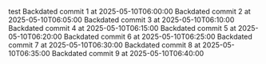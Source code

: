 test
Backdated commit 1 at 2025-05-10T06:00:00
Backdated commit 2 at 2025-05-10T06:05:00
Backdated commit 3 at 2025-05-10T06:10:00
Backdated commit 4 at 2025-05-10T06:15:00
Backdated commit 5 at 2025-05-10T06:20:00
Backdated commit 6 at 2025-05-10T06:25:00
Backdated commit 7 at 2025-05-10T06:30:00
Backdated commit 8 at 2025-05-10T06:35:00
Backdated commit 9 at 2025-05-10T06:40:00
